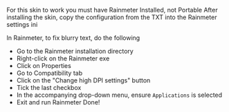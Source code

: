 For this skin to work you must have Rainmeter Installed, not Portable
After installing the skin, copy the configuration from the TXT into the Rainmeter settings ini

In Rainmeter, to fix blurry text, do the following
* Go to the Rainmeter installation directory
* Right-click on the Rainmeter exe
* Click on Properties
* Go to Compatibility tab
* Click on the "Change high DPI settings" button
* Tick the last checkbox
* In the accompanying drop-down menu, ensure `Applications` is selected
* Exit and run Rainmeter
Done!
